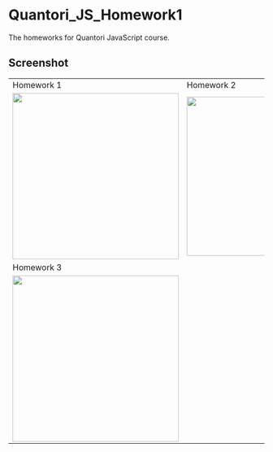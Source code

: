 # Quantori_JS_Homework1

The homeworks for Quantori JavaScript course.

## Screenshot


<table style="overflow: hidden">
    <tr>
    <td>Homework 1</td>
     <td>Homework 2</td>
  </tr>
  <tr>
    <td><div><img src="https://user-images.githubusercontent.com/85778941/225400485-3b644245-ad7a-4017-9c34-3db8f184f5fa.png" width="327"></div></td>
    <td><div><img src="https://user-images.githubusercontent.com/85778941/231442133-260d24c1-e97a-4677-93a4-772f975e55e0.png" width="313"></div></td>
    </tr>
    <tr>
    <td>Homework 3</td>

  </tr>
      <td><div><img src="https://user-images.githubusercontent.com/85778941/231441187-ce87389d-5584-4f05-8402-5806f32a057f.png" width="327"></div></td>
  <tr>
  
  </tr>
 </table>
